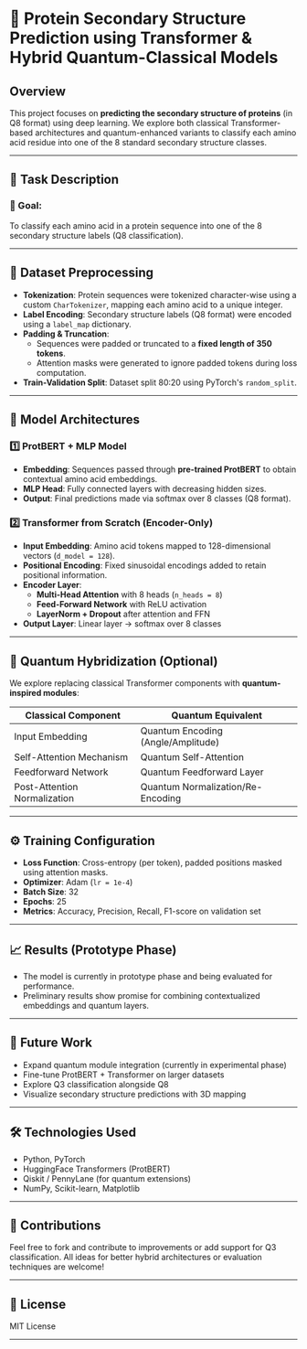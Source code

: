 # 🧬 Protein Secondary Structure Prediction using Transformer & Hybrid Quantum-Classical Models

## Overview

This project focuses on **predicting the secondary structure of proteins** (in Q8 format) using deep learning. We explore both classical Transformer-based architectures and quantum-enhanced variants to classify each amino acid residue into one of the 8 standard secondary structure classes.

---

## 🧪 Task Description

### 🎯 Goal:
To classify each amino acid in a protein sequence into one of the 8 secondary structure labels (Q8 classification).

---

## 📂 Dataset Preprocessing

- **Tokenization**: Protein sequences were tokenized character-wise using a custom `CharTokenizer`, mapping each amino acid to a unique integer.
- **Label Encoding**: Secondary structure labels (Q8 format) were encoded using a `label_map` dictionary.
- **Padding & Truncation**: 
  - Sequences were padded or truncated to a **fixed length of 350 tokens**.
  - Attention masks were generated to ignore padded tokens during loss computation.
- **Train-Validation Split**: Dataset split 80:20 using PyTorch's `random_split`.

---

## 🧠 Model Architectures

### 1️⃣ ProtBERT + MLP Model

- **Embedding**: Sequences passed through **pre-trained ProtBERT** to obtain contextual amino acid embeddings.
- **MLP Head**: Fully connected layers with decreasing hidden sizes.
- **Output**: Final predictions made via softmax over 8 classes (Q8 format).

### 2️⃣ Transformer from Scratch (Encoder-Only)

- **Input Embedding**: Amino acid tokens mapped to 128-dimensional vectors (`d_model = 128`).
- **Positional Encoding**: Fixed sinusoidal encodings added to retain positional information.
- **Encoder Layer**:
  - **Multi-Head Attention** with 8 heads (`n_heads = 8`)
  - **Feed-Forward Network** with ReLU activation
  - **LayerNorm + Dropout** after attention and FFN
- **Output Layer**: Linear layer → softmax over 8 classes

---

## 🔬 Quantum Hybridization (Optional)

We explore replacing classical Transformer components with **quantum-inspired modules**:

| Classical Component        | Quantum Equivalent                   |
|---------------------------|--------------------------------------|
| Input Embedding           | Quantum Encoding (Angle/Amplitude)  |
| Self-Attention Mechanism  | Quantum Self-Attention               |
| Feedforward Network       | Quantum Feedforward Layer           |
| Post-Attention Normalization | Quantum Normalization/Re-Encoding |

---

## ⚙️ Training Configuration

- **Loss Function**: Cross-entropy (per token), padded positions masked using attention masks.
- **Optimizer**: Adam (`lr = 1e-4`)
- **Batch Size**: 32
- **Epochs**: 25
- **Metrics**: Accuracy, Precision, Recall, F1-score on validation set

---

## 📈 Results (Prototype Phase)

- The model is currently in prototype phase and being evaluated for performance.
- Preliminary results show promise for combining contextualized embeddings and quantum layers.

---

## 📌 Future Work

- Expand quantum module integration (currently in experimental phase)
- Fine-tune ProtBERT + Transformer on larger datasets
- Explore Q3 classification alongside Q8
- Visualize secondary structure predictions with 3D mapping

---

## 🛠️ Technologies Used

- Python, PyTorch
- HuggingFace Transformers (ProtBERT)
- Qiskit / PennyLane (for quantum extensions)
- NumPy, Scikit-learn, Matplotlib

---

## 🤝 Contributions

Feel free to fork and contribute to improvements or add support for Q3 classification. All ideas for better hybrid architectures or evaluation techniques are welcome!

---

## 📄 License

MIT License

---

